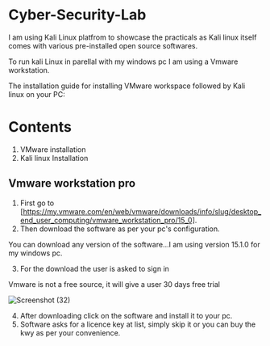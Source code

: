 # Cyber-Security-Lab
I am using Kali Linux platfrom to showcase the practicals as Kali linux itself comes with various pre-installed open source softwares.

To run kali Linux in parellal with my windows pc I am using a Vmware workstation. 

The installation guide for installing VMware workspace followed by Kali linux on your PC:
# Contents
1. VMware installation
2. Kali linux Installation

## Vmware workstation pro
1. First go to [https://my.vmware.com/en/web/vmware/downloads/info/slug/desktop_end_user_computing/vmware_workstation_pro/15_0].
2. Then download the software as per your pc's configuration.

You can download any version of the software...I am using version 15.1.0 for my windows pc.

3. For the download the user is asked to sign in 

Vmware is not a free source, it will give a user 30 days free trial

![Screenshot (32)](https://user-images.githubusercontent.com/33561960/94176941-72198700-feb6-11ea-988e-ef7e5e2281e4.png)


4. After downloading click on the software and install it to your pc.
5. Software asks for a licence key at list, simply skip it or you can buy the kwy as per your convenience.
